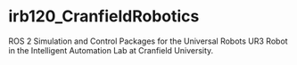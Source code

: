# irb120_CranfieldRobotics
ROS 2 Simulation and Control Packages for the Universal Robots UR3 Robot in the Intelligent Automation Lab at Cranfield University.
